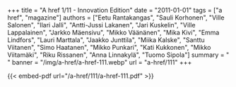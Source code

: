 +++
title = "A href 1/11 - Innovation Edition"
date = "2011-01-01"
tags = ["a href", "magazine"]
authors = ["Eetu Rantakangas", "Sauli Korhonen", "Ville Salonen", "Ilari Jalli", "Antti-Jussi Lakanen", "Jari Kuskelin", "Ville Lappalainen", "Jarkko Mäensivu", "Mikko Väänänen", "Mika Kivi", "Emma Lindfors", "Lauri Marttala", "Jaakko Junttila", "Miika Kalske", "Santtu Viitanen", "Simo Haatanen", "Mikko Punkari", "Kati Kukkonen", "Mikko Viitamäki", "Riku Rissanen", "Anna Linnakylä", "Tuomo Sipola"]
summary = " "
banner = "/img/a-href/a-href-111.webp"
url = "a-href/111"
+++

{{< embed-pdf url="/a-href/111/a-href-111.pdf" >}}
